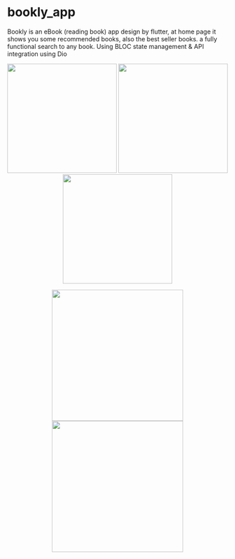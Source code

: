 # bookly_app

Bookly is an eBook (reading book) app design by flutter, at home page it shows you some recommended books, also the best
seller books. a fully functional search to any book. Using BLOC state management & API integration using Dio

<p align="center">
  <img src="https://github.com/user-attachments/assets/5976f5bb-a987-42e8-8910-11e2669605c3" width="250" />
  <img src="https://github.com/user-attachments/assets/c2e628d2-e221-4687-a7ed-e6b3aa7b596c" width="250" />
  <img src="https://github.com/user-attachments/assets/13296ffd-e46c-4e60-93f2-e2eed29348ad" width="250" />
</p>
<p align="center">
  <img src="https://github.com/user-attachments/assets/9ab1d290-e6ad-4972-afa6-bd3f342e55d4" width="300" />
  <img src="https://github.com/user-attachments/assets/123939f9-b5cb-4b10-a78c-20f8ea800bc9" width="300" />
</p>
